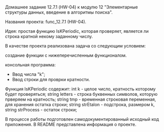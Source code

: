 Домашнее задание 12.7.1 (HW-04) к модулю 12 "Элементарные структуры данных, введение в алгоритмы поиска".

Названия проекта: func_12.7.1 (HW-04).

Идея: простая функцию IsKPeriodic, которая проверяет, является ли строка кратной некому заданному числу.

В качестве проекта реализована задача со следующим условием:

создание функции с нижеперечисленным функционалом.

консольная программа:
- Ввод числа "k";
- Ввод строки для проврки кратности. 

Функция IsKPeriodic содержит:
 int k - целое число, кратность которому будет проверяться;
 string letters - строка буквенных символов, которую прверяем на кратность;
 string tmp - временная строковая переменная, для хранения остатка строки;
 string strEtalon - подстрока, размером k,
 string strProcess - остаток строки;
 
В процессе работы подготовлен самодокументированный исходный код приложения. В README представлена информация о проекте.
